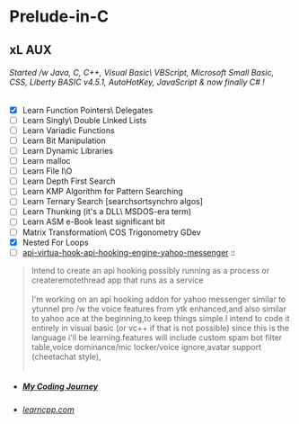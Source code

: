 # Prelude-in-C

## xL AUX<br />

###### Started /w Java, C, C++, Visual Basic\ VBScript, Microsoft Small Basic, CSS, Liberty BASIC v4.5.1, AutoHotKey, JavaScript & now finally C# !<br />
- [x] Learn Function Pointers\ Delegates<br />
- [ ] Learn Singly\ Double Linked Lists
- [ ] Learn Variadic Functions
- [ ] Learn Bit Manipulation
- [ ] Learn Dynamic Libraries
- [ ] Learn malloc
- [ ] Learn File I\O
- [ ] Learn Depth First Search
- [ ] Learn KMP Algorithm for Pattern Searching
- [ ] Learn Ternary Search [searchsortsynchro algos]
- [ ] Learn Thunking (it's a DLL\ MSDOS-era term)
- [ ] Learn ASM e-Book least significant bit
- [ ] Matrix Transformation\ COS Trigonometry GDev
- [x] Nested For Loops
- [ ] [api-virtua-hook-api-hooking-engine-yahoo-messenger](https://code.google.com/archive/p/api-virtua-hook-api-hooking-engine-yahoo-messenger/) :: <br />
> Intend to create an api hooking possibly running as a process or createremotethread app that runs as a service<br /><br />
> I'm working on an api hooking addon for yahoo messenger similar to ytunnel pro /w the voice features from ytk enhanced,and also similar to yahoo ace at the beginning,to keep things simple.I intend to code it entirely in visual basic (or vc++ if that is not possible) since this is the language i'll be learning.features will include custom spam bot filter table,voice dominance/mic locker/voice ignore,avatar support (cheetachat style),<br /><br />

* ##### [My Coding Journey](https://anotepad.com/note/read/gfsrgerg)
* ###### [learncpp.com](https://www.learncpp.com/)
